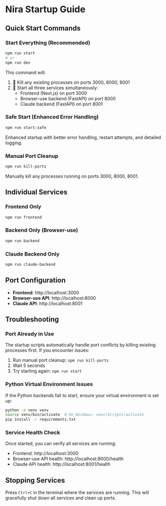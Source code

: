 # Nira Startup Guide

## Quick Start Commands

### Start Everything (Recommended)
```bash
npm run start
# or
npm run dev
```
This command will:
1. 🧹 Kill any existing processes on ports 3000, 8000, 8001
2. 🚀 Start all three services simultaneously:
   - Frontend (Next.js) on port 3000
   - Browser-use backend (FastAPI) on port 8000
   - Claude backend (FastAPI) on port 8001

### Safe Start (Enhanced Error Handling)
```bash
npm run start:safe
```
Enhanced startup with better error handling, restart attempts, and detailed logging.

### Manual Port Cleanup
```bash
npm run kill-ports
```
Manually kill any processes running on ports 3000, 8000, 8001.

## Individual Services

### Frontend Only
```bash
npm run frontend
```

### Backend Only (Browser-use)
```bash
npm run backend
```

### Claude Backend Only
```bash
npm run claude-backend
```

## Port Configuration
- **Frontend**: http://localhost:3000
- **Browser-use API**: http://localhost:8000
- **Claude API**: http://localhost:8001

## Troubleshooting

### Port Already in Use
The startup scripts automatically handle port conflicts by killing existing processes first. If you encounter issues:

1. Run manual port cleanup: `npm run kill-ports`
2. Wait 5 seconds
3. Try starting again: `npm run start`

### Python Virtual Environment Issues
If the Python backends fail to start, ensure your virtual environment is set up:
```bash
python -m venv venv
source venv/bin/activate  # On Windows: venv\Scripts\activate
pip install -r requirements.txt
```

### Service Health Check
Once started, you can verify all services are running:
- Frontend: http://localhost:3000
- Browser-use API health: http://localhost:8000/health
- Claude API health: http://localhost:8001/health

## Stopping Services
Press `Ctrl+C` in the terminal where the services are running. This will gracefully shut down all services and clean up ports.
